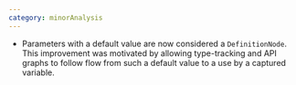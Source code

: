 ```yaml
---
category: minorAnalysis
---
```

* Parameters with a default value are now considered a `DefinitionNode`. This improvement was motivated by allowing type-tracking and API graphs to follow flow from such a default value to a use by a captured variable.
